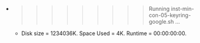 * >>>>>>>>> Running inst-min-con-05-keyring-google.sh ...
  * Disk size = 1234036K. Space Used = 4K. Runtime = 00:00:00:00.
